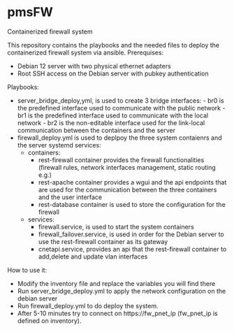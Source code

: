 # pmsFW
Containerized firewall system

This repository contains the playbooks and the needed files to deploy the containerized firewall system via ansible.
Prerequises:
- Debian 12 server with two physical ethernet adapters
- Root SSH access on the Debian server with pubkey authentication

Playbooks:
- server_bridge_deploy,yml, is used to create 3 bridge interfaces:
      - br0 is the predefined interface used to communicate with the public network
      - br1 is the predefined interface used to communicate with the local network
      - br2 is the non-editable interface used for the link-local communication between the containers and the server
- firewall_deploy.yml is used to deplpoy the three system contaienrs and the server systemd services:
     - containers:
        - rest-firewall container provides the firewall functionalities (firewall rules, network interfaces management, static routing e.g.) 
        - rest-apache container provides a wgui and the api endpoints that are used for the communication between the three containers and the user interface
        - rest-database container is used to store the configuration for the firewall
     - services:
        - firewall.service, is used to start the system containers
        - firewall_failover.service, is used in order for the Debian server to use the rest-firewall container as its gateway
        - cnetapi.service, provides an api that the rest-firewall container to add,delete and update vlan interfaces

How to use it:
- Modify the inventory file and replace the variables you will find there
- Run server_bridge_deploy.yml to apply the network configuration on the debian server
- Run firewall_deploy.yml to do deploy the system.
- After 5-10 minutes try to connect on https://fw_pnet_ip (fw_pnet_ip is defined on inventory).


